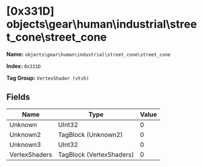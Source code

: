 # [0x331D] objects\gear\human\industrial\street_cone\street_cone

**Name:** ```objects\gear\human\industrial\street_cone\street_cone```

**Index:** ```0x331D```

**Tag Group:** ```VertexShader (vtsh)```

## Fields

Name	| Type	| Value
---	|---	|---	|
Unknown	|UInt32	|0
Unknown2	|TagBlock (Unknown2)	|0
Unknown3	|UInt32	|0
VertexShaders	|TagBlock (VertexShaders)	|0


